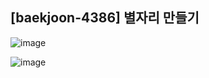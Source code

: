 ## [baekjoon-4386] 별자리 만들기

![image](https://user-images.githubusercontent.com/22045163/109409702-473cdd00-79d8-11eb-8884-f41171a5b622.png)

![image](https://user-images.githubusercontent.com/22045163/109409708-51f77200-79d8-11eb-8b03-779de0ec5c6d.png)
